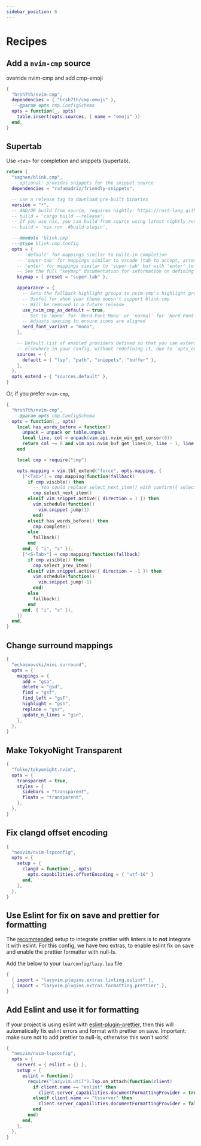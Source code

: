 ```yaml
---
sidebar_position: 6
---
```


# Recipes

<!-- recipes:start -->

## Add a `nvim-cmp` source

override nvim-cmp and add cmp-emoji

```lua
{
  "hrsh7th/nvim-cmp",
  dependencies = { "hrsh7th/cmp-emoji" },
  ---@param opts cmp.ConfigSchema
  opts = function(_, opts)
    table.insert(opts.sources, { name = "emoji" })
  end,
}
```

## Supertab

Use `<tab>` for completion and snippets (supertab).

```lua
return {
  "saghen/blink.cmp",
  -- optional: provides snippets for the snippet source
  dependencies = "rafamadriz/friendly-snippets",

  -- use a release tag to download pre-built binaries
  version = "*",
  -- AND/OR build from source, requires nightly: https://rust-lang.github.io/rustup/concepts/channels.html#working-with-nightly-rust
  -- build = 'cargo build --release',
  -- If you use nix, you can build from source using latest nightly rust with:
  -- build = 'nix run .#build-plugin',

  ---@module 'blink.cmp'
  ---@type blink.cmp.Config
  opts = {
    -- 'default' for mappings similar to built-in completion
    -- 'super-tab' for mappings similar to vscode (tab to accept, arrow keys to navigate)
    -- 'enter' for mappings similar to 'super-tab' but with 'enter' to accept
    -- See the full "keymap" documentation for information on defining your own keymap.
    keymap = { preset = "super-tab" },

    appearance = {
      -- Sets the fallback highlight groups to nvim-cmp's highlight groups
      -- Useful for when your theme doesn't support blink.cmp
      -- Will be removed in a future release
      use_nvim_cmp_as_default = true,
      -- Set to 'mono' for 'Nerd Font Mono' or 'normal' for 'Nerd Font'
      -- Adjusts spacing to ensure icons are aligned
      nerd_font_variant = "mono",
    },

    -- Default list of enabled providers defined so that you can extend it
    -- elsewhere in your config, without redefining it, due to `opts_extend`
    sources = {
      default = { "lsp", "path", "snippets", "buffer" },
    },
  },
  opts_extend = { "sources.default" },
}
```

Or, if you prefer `nvim-cmp`,
```lua
{
  "hrsh7th/nvim-cmp",
  ---@param opts cmp.ConfigSchema
  opts = function(_, opts)
    local has_words_before = function()
      unpack = unpack or table.unpack
      local line, col = unpack(vim.api.nvim_win_get_cursor(0))
      return col ~= 0 and vim.api.nvim_buf_get_lines(0, line - 1, line, true)[1]:sub(col, col):match("%s") == nil
    end

    local cmp = require("cmp")

    opts.mapping = vim.tbl_extend("force", opts.mapping, {
      ["<Tab>"] = cmp.mapping(function(fallback)
        if cmp.visible() then
          -- You could replace select_next_item() with confirm({ select = true }) to get VS Code autocompletion behavior
          cmp.select_next_item()
        elseif vim.snippet.active({ direction = 1 }) then
          vim.schedule(function()
            vim.snippet.jump(1)
          end)
        elseif has_words_before() then
          cmp.complete()
        else
          fallback()
        end
      end, { "i", "s" }),
      ["<S-Tab>"] = cmp.mapping(function(fallback)
        if cmp.visible() then
          cmp.select_prev_item()
        elseif vim.snippet.active({ direction = -1 }) then
          vim.schedule(function()
            vim.snippet.jump(-1)
          end)
        else
          fallback()
        end
      end, { "i", "s" }),
    })
  end,
}
```

## Change surround mappings

```lua
{
  "echasnovski/mini.surround",
  opts = {
    mappings = {
      add = "gsa",
      delete = "gsd",
      find = "gsf",
      find_left = "gsF",
      highlight = "gsh",
      replace = "gsr",
      update_n_lines = "gsn",
    },
  },
}
```

## Make TokyoNight Transparent

```lua
{
  "folke/tokyonight.nvim",
  opts = {
    transparent = true,
    styles = {
      sidebars = "transparent",
      floats = "transparent",
    },
  },
}
```

## Fix clangd offset encoding

```lua
{
  "neovim/nvim-lspconfig",
  opts = {
    setup = {
      clangd = function(_, opts)
        opts.capabilities.offsetEncoding = { "utf-16" }
      end,
    },
  },
}
```

## Use Eslint for fix on save and prettier for formatting

The [recommended](https://prettier.io/docs/en/integrating-with-linters.html) setup to
integrate prettier with linters is to **not** integrate it with eslint.
For this config, we have two extras, to enable eslint fix on save and enable the prettier
formatter with null-ls.

Add the below to your `lua/config/lazy.lua` file

```lua
{
  { import = "lazyvim.plugins.extras.linting.eslint" },
  { import = "lazyvim.plugins.extras.formatting.prettier" },
}
```

## Add Eslint and use it for formatting

If your project is using eslint with [eslint-plugin-prettier](https://github.com/prettier/eslint-plugin-prettier),
then this will automatically fix eslint errors and format with prettier on save.
Important: make sure not to add prettier to null-ls, otherwise this won't work!

```lua
{
  "neovim/nvim-lspconfig",
  opts = {
    servers = { eslint = {} },
    setup = {
      eslint = function()
        require("lazyvim.util").lsp.on_attach(function(client)
          if client.name == "eslint" then
            client.server_capabilities.documentFormattingProvider = true
          elseif client.name == "tsserver" then
            client.server_capabilities.documentFormattingProvider = false
          end
        end)
      end,
    },
  },
}
```

<!-- recipes:end -->
